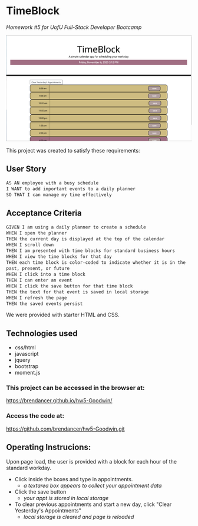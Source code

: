 # TimeBlock

_Homework #5 for UofU Full-Stack Developer Bootcamp_

![screenshot of work day planner](/assets/ScreenShot.png)

This project was created to satisfy these requirements:

## User Story

```
AS AN employee with a busy schedule
I WANT to add important events to a daily planner
SO THAT I can manage my time effectively
```

## Acceptance Criteria

```
GIVEN I am using a daily planner to create a schedule
WHEN I open the planner
THEN the current day is displayed at the top of the calendar
WHEN I scroll down
THEN I am presented with time blocks for standard business hours
WHEN I view the time blocks for that day
THEN each time block is color-coded to indicate whether it is in the past, present, or future
WHEN I click into a time block
THEN I can enter an event
WHEN I click the save button for that time block
THEN the text for that event is saved in local storage
WHEN I refresh the page
THEN the saved events persist
```

We were provided with starter HTML and CSS.

## Technologies used

- css/html
- javascript
- jquery
- bootstrap
- moment.js

### This project can be accessed in the browser at:

https://brendancer.github.io/hw5-Goodwin/

### Access the code at:

https://github.com/brendancer/hw5-Goodwin.git

## Operating Instrucions:

Upon page load, the user is provided with a block for each hour of the standard workday.

- Click inside the boxes and type in appointments.
  - _a textarea box appears to collect your appointment data_
- Click the save button
  - _your appt is stored in local storage_
- To clear previous appointments and start a new day, click "Clear Yesterday's Appointments"
  - _local storage is cleared and page is reloaded_
